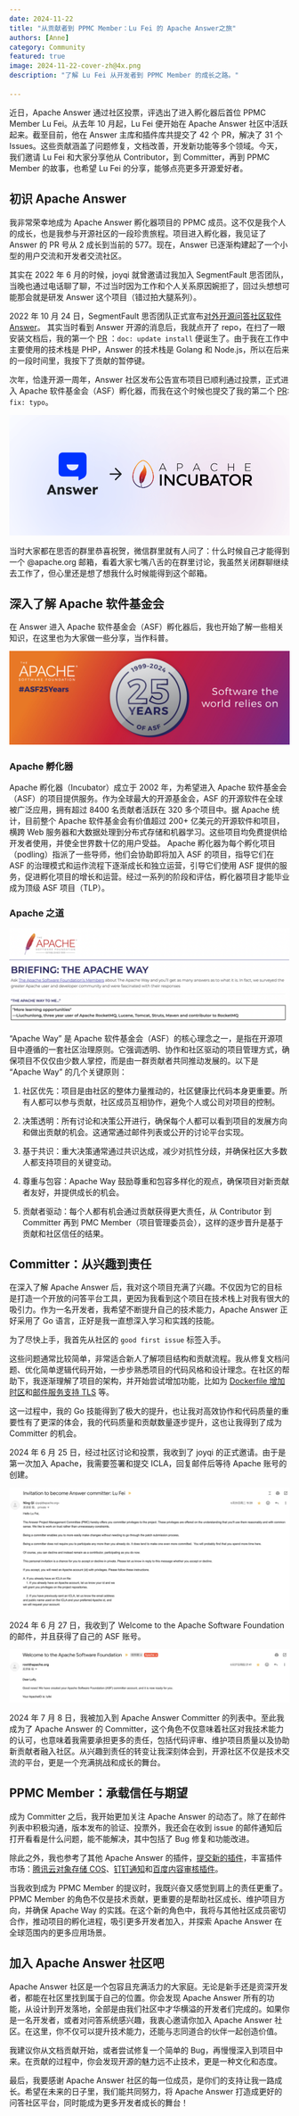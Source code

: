 ```yaml
---
date: 2024-11-22
title: "从贡献者到 PPMC Member：Lu Fei 的 Apache Answer之旅"
authors: [Anne]
category: Community
featured: true
image: 2024-11-22-cover-zh@4x.png
description: "了解 Lu Fei 从开发者到 PPMC Member 的成长之路。"

---
```


近日，Apache Answer 通过社区投票，评选出了进入孵化器后首位 PPMC Member Lu Fei。从去年 10 月起，Lu Fei 便开始在 Apache Answer 社区中活跃起来。截至目前，他在 Answer 主库和插件库共提交了 42 个 PR，解决了 31 个 Issues。这些贡献涵盖了问题修复，文档改善，开发新功能等多个领域。今天，我们邀请 Lu Fei 和大家分享他从 Contributor，到 Committer，再到 PPMC Member 的故事，也希望 Lu Fei 的分享，能够点亮更多开源爱好者。

## 初识 Apache Answer

我非常荣幸地成为 Apache Answer 孵化器项目的 PPMC 成员。这不仅是我个人的成长，也是我参与开源社区的一段珍贵旅程。项目进入孵化器，我见证了 Answer 的 PR 号从 2 成长到当前的 577。现在，Answer 已逐渐构建起了一个小型的用户交流和开发者交流社区。

其实在 2022 年 6 月的时候，joyqi 就曾邀请过我加入 SegmentFault 思否团队，当晚也通过电话聊了聊，不过当时因为工作和个人关系原因婉拒了，回过头想想可能那会就是研发 Answer 这个项目（错过拍大腿系列）。

2022 年 10 月 24 日，SegmentFault 思否团队正式宣布[对外开源问答社区软件 Answer](https://segmentfault.com/a/1190000042672978)。
其实当时看到 Answer 开源的消息后，我就点开了 repo，在扫了一眼安装文档后，我的第一个 [PR](https://github.com/apache/answer/pull/2) ：`doc: update install` 便诞生了。由于我在工作中主要使用的技术栈是 PHP，Answer 的技术栈是 Golang 和 Node.js，所以在后来的一段时间里，我按下了贡献的暂停键。

次年，恰逢开源一周年，Answer 社区发布公告宣布项目已顺利通过投票，正式进入 Apache 软件基金会（ASF）孵化器，而我在这个时候也提交了我的第二个 [PR](https://github.com/apache/answer/pull/577): `fix: typo`。

![Alt text](ASF.png)

当时大家都在思否的群里恭喜祝贺，微信群里就有人问了：什么时候自己才能得到一个 @apache.org 邮箱，看着大家七嘴八舌的在群里讨论，我虽然关闭群聊继续去工作了，但心里还是想了想我什么时候能得到这个邮箱。

## 深入了解 Apache 软件基金会

在 Answer 进入 Apache 软件基金会（ASF）孵化器后，我也开始了解一些相关知识，在这里也为大家做一些分享，当作科普。

![Alt text](ASF%2025%20Years.PNG)

### Apache 孵化器

Apache 孵化器（Incubator）成立于 2002 年，为希望进入 Apache 软件基金会（ASF）的项目提供服务。作为全球最大的开源基金会，ASF 的开源软件在全球被广泛应用，拥有超过 8400 名贡献者活跃在 320 多个项目中。据 Apache 统计，目前整个 Apache 软件基金会有价值超过 200+ 亿美元的开源软件和项目，横跨 Web 服务器和大数据处理到分布式存储和机器学习。这些项目均免费提供给开发者使用，并使全世界数十亿的用户受益。
Apache 孵化器为每个孵化项目（podling）指派了一些导师，他们会协助即将加入 ASF 的项目，指导它们在 ASF 的治理模式和运作流程下逐渐成长和独立运营，引导它们使用 ASF 提供的服务，促进孵化项目的增长和运营。经过一系列的阶段和评估，孵化器项目才能毕业成为顶级 ASF 项目（TLP）。

### Apache 之道

![Alt text](Apache%20Way.PNG)

“Apache Way” 是 Apache 软件基金会（ASF）的核心理念之一，是指在开源项目中遵循的一套社区治理原则。它强调透明、协作和社区驱动的项目管理方式，确保项目不仅仅由少数人掌控，而是由一群贡献者共同推动发展的。以下是 “Apache Way” 的几个关键原则：

1. 社区优先：项目是由社区的整体力量推动的，社区健康比代码本身更重要。所有人都可以参与贡献，社区成员互相协作，避免个人或公司对项目的控制。

2. 决策透明：所有讨论和决策公开进行，确保每个人都可以看到项目的发展方向和做出贡献的机会。这通常通过邮件列表或公开的讨论平台实现。

3. 基于共识：重大决策通常通过共识达成，减少对抗性分歧，并确保社区大多数人都支持项目的关键变动。

4. 尊重与包容：Apache Way 鼓励尊重和包容多样化的观点，确保项目对新贡献者友好，并提供成长的机会。

5. 贡献者驱动：每个人都有机会通过贡献获得更大责任，从 Contributor 到 Committer 再到 PMC Member（项目管理委员会），这样的逐步晋升是基于贡献和社区信任的结果。

## Committer：从兴趣到责任

在深入了解 Apache Answer 后，我对这个项目充满了兴趣。不仅因为它的目标是打造一个开放的问答平台工具，更因为我看到这个项目在技术栈上对我有很大的吸引力。作为一名开发者，我希望不断提升自己的技术能力，Apache Answer 正好采用了 Go 语言，正好是我一直想深入学习和实践的技能。

为了尽快上手，我首先从社区的 `good first issue` 标签入手。

这些问题通常比较简单，非常适合新人了解项目结构和贡献流程。我从修复文档问题、优化简单逻辑代码开始，一步步熟悉项目的代码风格和设计理念。在社区的帮助下，我逐渐理解了项目的架构，并开始尝试增加功能，比如为 [Dockerfile 增加时区](https://github.com/apache/answer/pull/581)和[邮件服务支持 TLS](https://github.com/apache/answer/pull/953) 等。

这一过程中，我的 Go 技能得到了极大的提升，也让我对高效协作和代码质量的重要性有了更深的体会，我的代码质量和贡献数量逐步提升，这也让我得到了成为 Committer 的机会。

2024 年 6 月 25 日，经过社区讨论和投票，我收到了 joyqi 的正式邀请。由于是第一次加入 Apache，我需要签署和提交 ICLA，回复邮件后等待 Apache 账号的创建。

![Alt text](Invitation%20of%20Committer.png)

2024 年 6 月 27 日，我收到了 Welcome to the Apache Software Foundation的邮件，并且获得了自己的 ASF 账号。

![Alt text](Welcome%20to%20ASF.png)

2024 年 7 月 8 日，我被加入到 Apache Answer Committer 的列表中。至此我成为了 Apache Answer 的 Committer，这个角色不仅意味着社区对我技术能力的认可，也意味着我需要承担更多的责任，包括代码评审、维护项目质量以及协助新贡献者融入社区。从兴趣到责任的转变让我深刻体会到，开源社区不仅是技术交流的平台，更是一个充满挑战和成长的舞台。

## PPMC Member：承载信任与期望

成为 Committer 之后，我开始更加关注 Apache Answer 的动态了。除了在邮件列表中积极沟通，版本发布的验证、投票外，我还会在收到 issue 的邮件通知后打开看看是什么问题，能不能解决，其中包括了 Bug 修复和功能改进。

除此之外，我也参考了其他 Apache Answer 的插件，[提交新的插件](https://github.com/apache/answer-plugins/pulls?q=is%3Apr+author%3Asy-records+is%3Aclosed)，丰富插件市场：[腾讯云对象存储 COS](https://github.com/apache/answer-plugins/tree/main/storage-tencentyuncos)、[钉钉通知](https://github.com/apache/answer-plugins/tree/main/notification-dingtalk)和[百度内容审核插件](https://github.com/apache/answer-plugins/tree/main/reviewer-baidu)。

当我收到成为 PPMC Member 的提议时，我既兴奋又感觉到肩上的责任更重了。PPMC Member 的角色不仅是技术贡献，更重要的是帮助社区成长、维护项目方向，并确保 Apache Way 的实践。在这个新的角色中，我将与其他社区成员密切合作，推动项目的孵化进程，吸引更多开发者加入，并探索 Apache Answer 在全球范围内的更多应用场景。

## 加入 Apache Answer 社区吧

Apache Answer 社区是一个包容且充满活力的大家庭。无论是新手还是资深开发者，都能在社区里找到属于自己的位置。你会发现 Apache Answer 所有的功能，从设计到开发落地，全部是由我们社区中才华横溢的开发者们完成的。如果你是一名开发者，或者对问答系统感兴趣，我衷心邀请你加入 Apache Answer 社区。在这里，你不仅可以提升技术能力，还能与志同道合的伙伴一起创造价值。

我建议你从文档贡献开始，或者尝试修复一个简单的 Bug，再慢慢深入到项目中来。在贡献的过程中，你会发现开源的魅力远不止技术，更是一种文化和态度。

最后，我要感谢 Apache Answer 社区的每一位成员，是你们的支持让我一路成长。希望在未来的日子里，我们能共同努力，将 Apache Answer 打造成更好的问答社区平台，同时能成为更多开发者成长的舞台！

